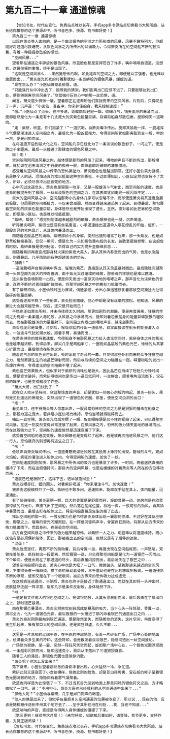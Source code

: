 # 第九百二十一章 通道惊魂
        【告知书友，时代在变化，免费站点难以长存，手机app多书源站点切换看书大势所趋，站长给你推荐的这个换源APP，听书音色多、换源、找书都好使！】
       第九百二十一章 通道惊魂
       出现在萧炎等人面前的，是一个由淡银色的空间之力所形成的风暴，风暴不算特别大，但却刚好将通道尽数堵死，从银色风暴之内所传出的汹涌吸力，令得萧炎所在的空间船不断的颤抖着，有着一种摇摇欲坠般的感觉。
       “空间风暴...”
       望着那在通道之中肆虐的银色风暴，欣蓝脸色都是变得苍白了许多，嘴中喃喃自语道，没想到，这最倒霉的事情，终于是出现了。
       “这就是空间风暴么...果然挺恐怖的啊，如此雄浑的空间之力，即便是斗宗强者，也是难以施展而出...”萧炎目光死死的盯着那犹如一条巨蟒般的银色风暴，缓缓的道。
       “现在怎么办？”小医仙微蹙着柳眉，道。
       “只能强行从中冲出去了，按照我的猜测，我们距离出口应该不远了，只要能够达到出口处，便能够脱离空间风暴了。”欣蓝强行压住心中的那一丝恐惧，道。
       闻言，萧炎眉头微微一皱，望着那正在逐渐朝他们靠拢而来的空间风暴，片刻后，只得叹息了一声，沉声道：“小医仙，准备冲，你来护住船身，我来控制速度！”
       “嗯。”小医仙点了点头，也不多说，娇躯向后轻轻一飘，磅礴斗气，铺天盖地的暴涌而出，旋即居然是化为一条足有十几丈庞大的灰紫色能量巨蟒，巨蟒将船身尽数包裹，旋即仰天一道嘶鸣。
       “走！紫研，欣蓝，你们抓紧了！”一道沉喝，自萧炎嘴中传出，旋即其袖袍一挥，一股雄浑斗气便是灌注进入空间船之内，最后化为一股凶猛推力，令得空间船犹如那离弦箭支一般，咻的一声，便是闪掠而出。
       在将速度开启到最大化之后，空间船几乎已经化为了一条淡淡的银色影子，一闪之下，便是跨过千米距离，最后一头撞进了那肆虐的银色风暴之中。
       嘭！嘭！
       空间船刚刚闯进风暴之内，船体便是剧烈的晃荡了起来，嘎吱的声音不断的传出，那般模样，就犹如在滔天海浪之中行驶的孤舟一般，面临着即将破碎的凄惨境地。
       感受着从空间风暴之中传来的恐怖撕扯力，萧炎脸色也是越加阴沉，还好小医仙实力强横，若是换个人的话，恐怕还真的难以抵御这种空间撕扯，不过即便如此，小医仙定然也支持不了太久，所以，必须尽快冲出这该死的地方。
       心中闪过这道念头，萧炎也是狠狠一咬牙，又是一股雄浑斗气射出，而空间船的速度，也是逐渐的被提升到了极限，一丝丝淡银色的空间之力，在其表面犹如电光一般闪烁不定......
       巨大的空间风暴之中，空间船那渺小的身体几乎可以忽略不计，而即便是萧炎将其速度施展到极致，但周围的空间撕扯力，不仅未曾减弱，然而变得越来越恐怖了起来，到得最后，那包裹着空间船的灰紫色能量巨蟒，身体居然也是开始出现了虚化，显然，面对着如此狂暴的空间吸扯，即便是小医仙，也是难以彻底抵御。
       “紫研，帮她！”感觉到船体越来越剧烈的颠簸，萧炎眼神也是一凝，沉声喝道。
       听得萧炎喝声，紫研也是没有丝毫废话，小手迅速结出道道令人眼花缭乱的印结，旋即，一股股奇异的紫色晶芒，从其体内暴涌而出。
       而随着这股晶芒的涌动，紫研那娇小的身躯，突然迅速的增高了起来，那一头紫发，也是如野草般梭梭暴涨，仅仅一瞬间，便是化为一头如紫色瀑布般的长发，披散至挺翘娇臀，在这般危机时刻，紫研直接是使用秘法，令得自己的实力提升至巅峰状态...
       而随着紫研再度变成那身材火辣的紫发大美人，那从其体内弥漫而出的气势，也是水涨船高，到得最后，几乎隐隐间有种超越萧炎的势头。
       “凝魂！”
       一道清脆喝声自紫研嘴中传出，璀璨的紫芒，直接是从其天灵盖暴射而出，最后隐隐间凝聚成一头体型颇为庞大的神奇兽魂，由于紫光太过璀璨的缘故，那兽魂的样貌也是难以瞧清。
       这头紫色兽魂刚刚一出现，便是仰天发出一道惊天动地的咆哮之声，那声音化为淡紫色的音波，连绵不断的对着四面扩散而去，将那空间风暴之中的撕扯力抵御而去。
       有了紫研相助，小医仙顿时压力骤减，俏脸紧绷，分出心神迅速修复着那被空间撕扯力扯得破碎的能量巨蟒。
       感受着逐渐平稳了一些船体，萧炎脸庞略缓，但心中却是没有丝毫的放松，他知道，风暴的撕扯力会越来越恐怖，现在，还只是开始而已！
       平稳也正如萧炎所料，并未持续得太久时间，那更加剧烈的颠簸，便是再度袭来，狂暴的空间之力宛如一条条噬人毒蛇般，从风暴之中暴涌而出，旋即对着包裹船身的能量巨蟒狠狠的噬咬而去，而在那股雄浑的力量推射下，空间船之内发出的嘎吱声音，越来越剧烈。
       萧炎脸庞尽是凝重，片刻后，喉咙间猛的传出一道低吼，双掌直接印在船头的能量灌入点处，一波波斗气犹如潮水般，顺着手臂，暴涌而出...
       在萧炎拼命的维持着速度，令得船身不被那风暴之力扯入虚无空间时，紫研身体之外的紫光也是越来越浓郁，到得后来，脚尖几乎是离船半寸，一圈宛如晶层般的紫色光芒，徐徐的从其掌心扩散而出，最后缭绕在船体之外。
       随着这气息的紫色光芒出现，顿时出现了奇异的一幕，只见得那些仆射而来的众多狂暴空间之力，居然直接生生的被晶芒弹射而回，然后与后续的空间之力碰撞在一起，噼里啪啦的发出一阵爆炸声响，令得虚无的空间扭曲不堪了起来。
       紫色晶芒效果极大，但似乎对于紫研的消耗也是极大，因此晶芒在持续了短短几分钟时间后，便是宣告破碎，而紫研喉咙间也是传出一道低低闷哼，一丝鲜血，顺着嘴角溢流而下，宝石般的眸子，也是变得黯淡了许些。
       “萧炎大哥，出口快到了！”
       就在众人咬牙坚持间，欣蓝那惊喜的声音，却是犹如一剂强心剂般的响起，萧炎一抬头，果然是见到遥远的黑暗处，突然出现了一道银色的光圈，那里，便是空间虫洞的出口！
       “嘭！”
       看见出口，还不待萧炎等人惊喜出声，一股异常恐怖的空间之力便是狠狠的撞击在船身之上，那股力道之庞大，若非是小医仙竭力维持，恐怕当场就得破碎而去。
       抽出一丝空隙，萧炎目光向后方瞟了一眼，旋即眼瞳便是忍不住的紧缩了起来，只见得那空间风暴，在这一刻突然变得异常狂暴了起来，在那风暴之内，恐怖的吸力铺天盖地的暴涌而出，而在这股吸力之下，空间船的速度居然是迅速变缓了下来。
       感受着空间船的速度变慢，萧炎眼睛也是变得红了起来，若是被再次拖进风暴之中，他们这一行人，恐怕就真的别想再有逃生之日了。
       “吼！”
       低吼声自萧炎喉间传出，一道道青筋宛如蚯蚓般在其脸庞上狰狞的出现，碧绿的斗气，宛如火焰般，疯狂的灌注进入船体之内，令得空间船的速度，加快了一丝。
       空间船速度刚刚加快，那风暴之中所传出的吸力也是暴涨了许多，一时间，两者居然直接的僵持了下来，而在这般僵持间，那巨大的空间风暴，也是在缓缓的对着萧炎等人所在的方位移动而来...
       “速度已经是极限了，这样下去，迟早被拖回去！”
       萧炎双眼赤红，猛的回头，对着紫研喝道：“你来灌注斗气，加快速度！”
       被萧炎这般模样吓了一跳，紫研也不敢多问，迅速掠来，旋即双手贴在其上，体内能量，迅速涌出。
       有了紫研接替，萧炎肩膀一颤，巨大的骨翼便是舒展而开，旋即骨翼一动，他居然是在欣蓝那惊骇的目光中，直接飞出了空间船，然后落在船尾位置，袖袍一挥，一股可怕的劲风，自其袖中暴涌而出，最后击打在船体之上，将空间船直接是生生的推了出去。
       推出空间船的那一刻，一股反推力也是令得萧炎身体出现一霎那的停滞，不过好在其反应够快，脚掌之上，璀璨的雷光闪耀而起，在一阵低沉雷鸣声中，骨翼疯狂扇动，将那从后方传来的吸力抵御而下，而其身形，也是追向空间船。
       后方自空间风暴之中传来的吸力越来越恐怖，以紫研一人之力，明显难以将速度维持，而小医仙有是必须保护船体，因此，那被推出去的空间船，居然又是有了后移的迹象。
       “混蛋！”
       萧炎脸庞涨红，青筋不断的跳动着，背后骨翼一振，再度出现在空间船尾部，一声怒吼，双臂推着船身，疯狂射出一段距离，然后狠狠一送，只见得那空间船便是化为一道银芒一闪而出，下个瞬间，便是出现在了那通道的尽头，最后直接闪掠而出，最后消失在了银芒之中...
       望着空间船顺利出去，萧炎心中也是大松了一口气，微微偏头，望着那越来越近的空间风暴，不由得头皮一阵麻烦，拼了命的扇动着骨翼，三千雷动也是在此刻施展到极致，一道道残影不断的浮现，旋即又是在下一个眨眼间，被后方传来的恐怖吸力扯成虚无...
       在这般疯狂逃遁间，半晌后，萧炎也终于是接近了那通道出口，而就在其即将一头冲出时，皮肤猛然泛起一阵凉意，旋即几乎是条件反射般，身体陡然下扑。
       “咻！”
       一道足有丈许庞大的银色空间之力，宛如银蛇般，从其头顶暴射而出，最后轰击在了那出口之上，顿时银芒暴涌。
       而在那银芒暴涌间，萧炎突然察觉到背后成倍暴涨的吸力，当下心头一阵惊骇，骨翼一动，拼尽全力，化为一道银色光影，最后狠狠的一头撞进了那闪烁着银芒的通道出口之内...
       萧炎的身形刚刚接触到银芒通道，便是陡然消失，而随着他的消失，这片空间，再度变得了无生机起来，唯有那巨大的空间风暴，还是疯狂肆虐，久久不散...
       ..................................
       这里是一片葱郁的辽阔平原，在平原的中部地位，有着一片碎石广场，广场中心处的地面上，绘满着众多玄奥的符印，这些符印，皆是散发着淡淡银芒，隐隐间透出一丝空间波动。
       广场颇为寂静，某一霎，突然一阵狂风凭空而起，旋即那广场中心处，一个银色光圈浮现而出，一条船影闪掠而出，旋即迅速变小，最后从中落出了三道狼狈身影。
       随着三人的落处，那银色光圈也是徐徐消散。
       “萧炎呢？他怎么没出来？”
       落下身来，小医仙望着那熟悉的身影未曾出现，心头猛然一冷，急忙道。
       紫研此刻又是变回了小女孩模样，但她此刻的脸色，却是苍白得厉害，宝石般的眸子望着银色光圈消散的地方，隐隐间有着雾气凝聚着。
       欣蓝也同样是为此惊骇了一下，不过当其目光见到地面上那些闪烁的银色符文之后，方才略微松了一口气，道：“不用担心，萧炎大哥也已经顺利的从空间通道中出来了...”
       “那他人呢？”小医仙与紫研，几乎是异口同声的喝道。
       “他人的确是出来了，但似乎在最后关头空间通道的位置被改变了，所以说...现在的他，应该是随机被传送到中州某个地方去了...至于其所在地在何处...我，我也不知道...”
       欣蓝呐呐的声音，直接是令得两人身体缓缓的僵硬了下来。
       （第三更到！继续拜求月票！）(未完待续，如欲知后事如何，请登陆，章节更多，支持作者，支持正版阅读！)
       【告知书友，时代在变化，免费站点难以长存，手机app多书源站点切换看书大势所趋，站长给你推荐的这个换源APP，听书音色多、换源、找书都好使！】